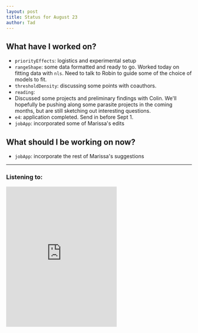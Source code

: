```yaml
---
layout: post
title: Status for August 23
author: Tad
---
```


## What have I worked on?

* `priorityEffects`: logistics and experimental setup
* `rangeShape`: some data formatted and ready to go. Worked today on fitting data with `nls`. Need to talk to Robin to guide some of the choice of models to fit.
* `thresholdDensity`: discussing some points with coauthors.
* `reading`:
* Discussed some projects and preliminary findings with Colin. We'll hopefully be pushing along some parasite projects in the coming months, but are still sketching out interesting questions.
* `e4`: application completed. Send in before Sept 1.
* `jobApp`: incorporated some of Marissa's edits



## What should I be working on now?

* `jobApp`: incorporate the rest of Marissa's suggestions






---

### Listening to:
<iframe src="https://embed.spotify.com/?uri=spotify%3Atrack%3A1knAJUvMizZDpaBlFHvUQO" width="300" height="380" frameborder="0" allowtransparency="true"></iframe>
 <i class='fa fa-code' style='color:pink'></i>
